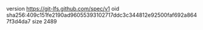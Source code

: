 version https://git-lfs.github.com/spec/v1
oid sha256:409c151fe2190ad96055393102717ddc3c344812e92500faf692a8647f3d4da7
size 2489
